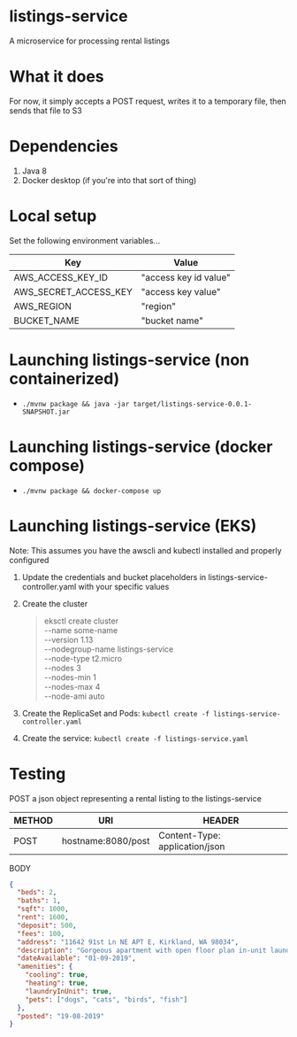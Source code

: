 # listings-service

A microservice for processing rental listings

# What it does

For now, it simply accepts a POST request, writes it to a temporary file, then sends that file to S3

# Dependencies

1. Java 8
2. Docker desktop (if you're into that sort of thing)

# Local setup

Set the following environment variables...

| Key      | Value |
| ----------- | ----------- |
| AWS_ACCESS_KEY_ID      | "access key id value" |
| AWS_SECRET_ACCESS_KEY   | "access key value" |
| AWS_REGION | "region" |
| BUCKET_NAME | "bucket name" |

# Launching listings-service (non containerized)

* `./mvnw package && java -jar target/listings-service-0.0.1-SNAPSHOT.jar`

# Launching listings-service (docker compose)

* `./mvnw package && docker-compose up`

# Launching listings-service (EKS)

Note: This assumes you have the awscli and kubectl installed and properly configured

1. Update the credentials and bucket placeholders in listings-service-controller.yaml with your specific values
2. Create the cluster
    
    > eksctl create cluster \
    > --name some-name \
    > --version 1.13 \
    > --nodegroup-name listings-service \
    > --node-type t2.micro \
    > --nodes 3 \
    > --nodes-min 1 \
    > --nodes-max 4 \
    > --node-ami auto
3. Create the ReplicaSet and Pods: `kubectl create -f listings-service-controller.yaml`
4. Create the service: `kubectl create -f listings-service.yaml`

# Testing

POST a json object representing a rental listing to the listings-service

| METHOD      | URI | HEADER | 
| ----------- | ----------- | --- |
| POST      |  hostname:8080/post       | Content-Type: application/json |

BODY
```json
{
  "beds": 2,
  "baths": 1,
  "sqft": 1000,
  "rent": 1600,
  "deposit": 500,
  "fees": 100,
  "address": "11642 91st Ln NE APT E, Kirkland, WA 98034",
  "description": "Gorgeous apartment with open floor plan in-unit laundry deck. Features A/C stainless appliances hardwood floors stunning counter tops and cabinets abundant closet space and great finishes all around. Apartment complex has community patio area with BBQ and covered parking. Walk 1 block to Juanita Beach. The location does not get any better than this! $300 non refundable pet fee (per pet) Security deposit due at signing (and any pet fee) Tenant responsible for electricity 100$ for utilities such as water garbage and sewer",
  "dateAvailable": "01-09-2019",
  "amenities": {
    "cooling": true,
    "heating": true,
    "laundryInUnit": true,
    "pets": ["dogs", "cats", "birds", "fish"]
  },
  "posted": "19-08-2019"
}
```